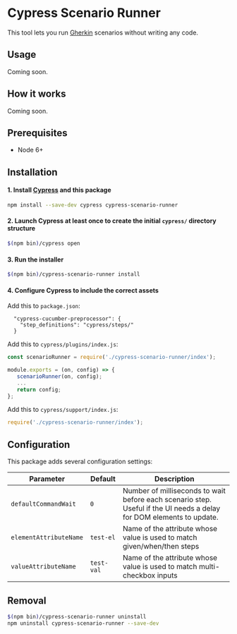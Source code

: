 Cypress Scenario Runner
===
This tool lets you run [Gherkin](https://docs.cucumber.io/gherkin/reference/) scenarios without writing any code.


Usage
---
Coming soon.


How it works
---
Coming soon.


Prerequisites
---
- Node 6+


Installation
---
#### 1. Install [Cypress](https://www.cypress.io/) and this package
```sh
npm install --save-dev cypress cypress-scenario-runner
```

#### 2. Launch Cypress at least once to create the initial `cypress/` directory structure
```sh
$(npm bin)/cypress open
```

#### 3. Run the installer
```sh
$(npm bin)/cypress-scenario-runner install
```

#### 4. Configure Cypress to include the correct assets

Add this to `package.json`:
```
  "cypress-cucumber-preprocessor": {
    "step_definitions": "cypress/steps/"
  }
```

Add this to `cypress/plugins/index.js`:
```js
const scenarioRunner = require('./cypress-scenario-runner/index');

module.exports = (on, config) => {
   scenarioRunner(on, config);
   ...
   return config;
};
```

Add this to `cypress/support/index.js`:
```js
require('./cypress-scenario-runner/index');
```


Configuration
---
This package adds several configuration settings:

Parameter | Default | Description
--- | --- | ---
`defaultCommandWait` | `0` | Number of milliseconds to wait before each scenario step. Useful if the UI needs a delay for DOM elements to update.
`elementAttributeName` | `test-el` | Name of the attribute whose value is used to match given/when/then steps
`valueAttributeName` | `test-val` | Name of the attribute whose value is used to match multi-checkbox inputs


Removal
---
```sh
$(npm bin)/cypress-scenario-runner uninstall
npm uninstall cypress-scenario-runner --save-dev
```
